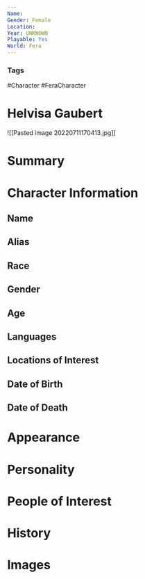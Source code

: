 ```yaml
---
Name: 
Gender: Female
Location: 
Year: UNKNOWN
Playable: Yes
World: Fera
---
```


### Tags
#Character #FeraCharacter 

# Helvisa Gaubert
![[Pasted image 20220711170413.jpg]]

# Summary


# Character Information

## Name

## Alias

## Race

## Gender

## Age

## Languages

## Locations of Interest

## Date of Birth

## Date of Death

# Appearance

# Personality

# People of Interest

# History

# Images
